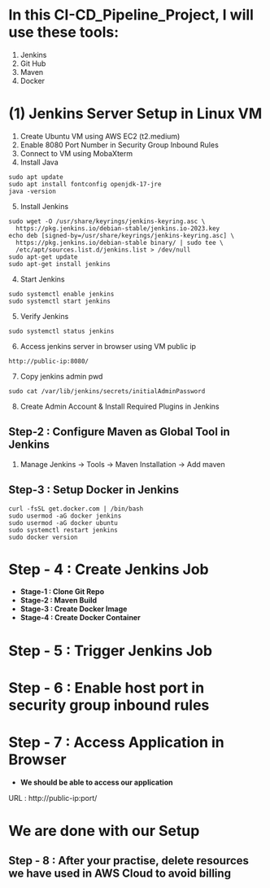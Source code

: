 # In this CI-CD_Pipeline_Project, I will use these tools:
1. Jenkins
2. Git Hub
3. Maven
4. Docker

# (1) Jenkins Server Setup in Linux VM

1) Create Ubuntu VM using AWS EC2 (t2.medium)
2) Enable 8080 Port Number in Security Group Inbound Rules
3) Connect to VM using MobaXterm
4) Install Java


```
sudo apt update
sudo apt install fontconfig openjdk-17-jre
java -version
```

5) Install Jenkins
```
sudo wget -O /usr/share/keyrings/jenkins-keyring.asc \
  https://pkg.jenkins.io/debian-stable/jenkins.io-2023.key
echo deb [signed-by=/usr/share/keyrings/jenkins-keyring.asc] \
  https://pkg.jenkins.io/debian-stable binary/ | sudo tee \
  /etc/apt/sources.list.d/jenkins.list > /dev/null
sudo apt-get update
sudo apt-get install jenkins
```
4) Start Jenkins

```
sudo systemctl enable jenkins
sudo systemctl start jenkins
```

5) Verify Jenkins

```
sudo systemctl status jenkins
```
	
6) Access jenkins server in browser using VM public ip

```
http://public-ip:8080/

```

7) Copy jenkins admin pwd

```
sudo cat /var/lib/jenkins/secrets/initialAdminPassword
```
	   
8) Create Admin Account & Install Required Plugins in Jenkins

## Step-2 : Configure Maven as Global Tool in Jenkins ##

1) Manage Jenkins -> Tools -> Maven Installation -> Add maven <br/>

## Step-3 : Setup Docker in Jenkins ##
```
curl -fsSL get.docker.com | /bin/bash
sudo usermod -aG docker jenkins
sudo usermod -aG docker ubuntu
sudo systemctl restart jenkins
sudo docker version
```

# Step - 4 : Create Jenkins Job #

- **Stage-1 : Clone Git Repo** <br/> 
- **Stage-2 : Maven Build** <br/>
- **Stage-3 : Create Docker Image** <br/>
- **Stage-4 : Create Docker Container** <br/>
	
# Step - 5 : Trigger Jenkins Job #

# Step - 6 : Enable host port in security group inbound rules #

# Step - 7 : Access Application in Browser #

- **We should be able to access our application** <br/>

URL : http://public-ip:port/
	
# We are done with our Setup #
	
## Step - 8 : After your practise, delete resources we have used in AWS Cloud to avoid billing ##